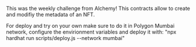 This was the weekly challenge from Alchemy! This contracts allow to create and modifiy the metadata of an NFT.

For deploy and try on your own make sure to do it in Polygon Mumbai network, configure the envirionment variables and deploy it with: "npx hardhat run scripts/deploy.js --network mumbai"
